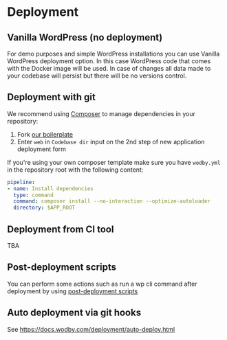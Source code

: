 # Deployment 

## Vanilla WordPress (no deployment)

For demo purposes and simple WordPress installations you can use Vanilla WordPress deployment option. In this case WordPress code that comes with the Docker image will be used. In case of changes all data made to your codebase will persist but there will be no versions control.

## Deployment with git

We recommend using [Composer](https://getcomposer.org/) to manage dependencies in your repository:

1. Fork [our boilerplate](https://github.com/wodby/wordpress-composer)
2. Enter `web` in `Codebase dir` input on the 2nd step of new application deployment form

If you're using your own composer template make sure you have `wodby.yml` in the repository root with the following content:

```yml
pipeline:
- name: Install dependencies
  type: command
  command: composer install --no-interaction --optimize-autoloader
  directory: $APP_ROOT
```

## Deployment from CI tool

TBA

## Post-deployment scripts

You can perform some actions such as run a wp cli command after deployment by using [post-deployment scripts](https://docs.wodby.com/deployment/post-deployment-scripts.html)

## Auto deployment via git hooks

See https://docs.wodby.com/deployment/auto-deploy.html